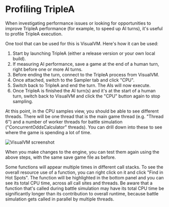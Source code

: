 # Profiling TripleA

When investigating performance issues or looking for opportunities to improve TripleA performance (for example,
to speed up AI turns), it's useful to profile TripleA execution.

One tool that can be used for this is VisualVM. Here's how it can be used:

  1. Start by launching TripleA (either a release version or your own local build).
  2. If measuring AI performance, save a game at the end of a human turn, right before one or more AI turns.
  3. Before ending the turn, connect to the TripleA process from VisualVM.
  4. Once attached, switch to the Sampler tab and click "CPU".
  5. Switch back to TripleA and end the turn. The AIs will now execute.
  6. Once TripleA is finished the AI turn(s) and it's at the start of a human turn, switch back to VisualVM and click
  the "CPU" button again to stop sampling.

At this point, in the CPU samples view, you should be able to see different threads. There will be one thread that is
the main game thread (e.g. "Thread 6") and a number of worker threads for battle simulation ("ConcurrentOddsCalculator"
threads). You can drill down into these to see where the game is spending a lot of time.

![VisualVM screenshot](https://user-images.githubusercontent.com/17648/80159252-7dc7f100-8598-11ea-95d7-aa5498887995.png)

When you make changes to the engine, you can test them again using the above steps, with the same save game file
as before.

Some functions will appear multiple times in different call stacks. To see the overall resource use of a function, you
can right click on it and click "Find in Hot Spots". The function will be highlighted in the bottom panel and you can
see its total CPU time, across all call sites and threads. Be aware that a function that's called during battle
simulation may have its total CPU time be significantly longer than its contribution to overall runtime, because
battle simulation gets called in parallel by multiple threads.
